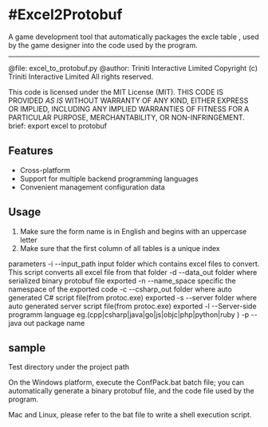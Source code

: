#Excel2Protobuf
====
A game development tool that automatically packages the excle table , used by the game designer into the code used by the program.

---------

@file:   excel_to_protobuf.py
@author:  Triniti Interactive Limited
Copyright (c) Triniti Interactive Limited All rights reserved.

This code is licensed under the MIT License (MIT).
THIS CODE IS PROVIDED *AS IS* WITHOUT WARRANTY OF
ANY KIND, EITHER EXPRESS OR IMPLIED, INCLUDING ANY
IMPLIED WARRANTIES OF FITNESS FOR A PARTICULAR
PURPOSE, MERCHANTABILITY, OR NON-INFRINGEMENT.
brief:  export excel to protobuf

Features
---------
* Cross-platform
* Support for multiple backend programming languages
* Convenient management configuration data


Usage
---------
1. Make sure the form name is in English and begins with an uppercase letter
2. Make sure that the first column of all tables is a unique index

parameters
-i --input_path input folder which contains excel files to convert.
      This script converts all excel file from that folder
-d --data_out folder where serialized binary protobuf file exported
-n --name_space specific the namespace of the exported code
-c --csharp_out folder where auto generated C# script file(from protoc.exe) exported
-s --server folder where auto generated server script file(from protoc.exe) exported
-l --Server-side programm language eg.(cpp|csharp|java|go|js|objc|php|python|ruby )
-p --java out package name 



sample
---------
Test directory under the project path

On the Windows platform, execute the ConfPack.bat batch file; you can automatically generate a binary protobuf file, and the code file used by the program.

Mac and Linux, please refer to the bat file to write a shell execution script.
